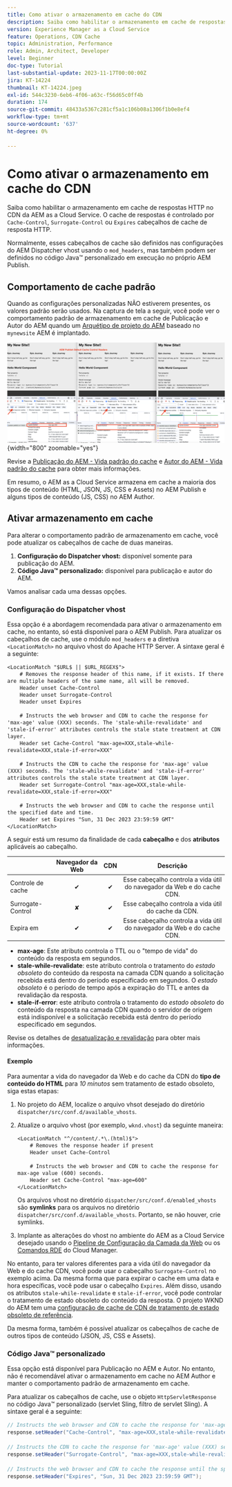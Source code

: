 ```yaml
---
title: Como ativar o armazenamento em cache do CDN
description: Saiba como habilitar o armazenamento em cache de respostas HTTP no CDN da AEM as a Cloud Service.
version: Experience Manager as a Cloud Service
feature: Operations, CDN Cache
topic: Administration, Performance
role: Admin, Architect, Developer
level: Beginner
doc-type: Tutorial
last-substantial-update: 2023-11-17T00:00:00Z
jira: KT-14224
thumbnail: KT-14224.jpeg
exl-id: 544c3230-6eb6-4f06-a63c-f56d65c0ff4b
duration: 174
source-git-commit: 48433a5367c281cf5a1c106b08a1306f1b0e8ef4
workflow-type: tm+mt
source-wordcount: '637'
ht-degree: 0%

---
```


# Como ativar o armazenamento em cache do CDN

Saiba como habilitar o armazenamento em cache de respostas HTTP no CDN da AEM as a Cloud Service. O cache de respostas é controlado por `Cache-Control`, `Surrogate-Control` ou `Expires` cabeçalhos de cache de resposta HTTP.

Normalmente, esses cabeçalhos de cache são definidos nas configurações do AEM Dispatcher vhost usando o `mod_headers`, mas também podem ser definidos no código Java™ personalizado em execução no próprio AEM Publish.

## Comportamento de cache padrão

Quando as configurações personalizadas NÃO estiverem presentes, os valores padrão serão usados. Na captura de tela a seguir, você pode ver o comportamento padrão de armazenamento em cache de Publicação e Autor do AEM quando um [Arquétipo de projeto do AEM](https://github.com/adobe/aem-project-archetype) baseado no `mynewsite` AEM é implantado.

![Comportamento de cache padrão](../assets/how-to/aem-publish-default-cache-headers.png){width="800" zoomable="yes"}

Revise a [Publicação do AEM - Vida padrão do cache](https://experienceleague.adobe.com/docs/experience-manager-learn/cloud-service/caching/publish.html?lang=pt-BR#cdn-cache-life) e [Autor do AEM - Vida padrão do cache](https://experienceleague.adobe.com/docs/experience-manager-learn/cloud-service/caching/author.html?lang=pt-BR&#default-cache-life) para obter mais informações.

Em resumo, o AEM as a Cloud Service armazena em cache a maioria dos tipos de conteúdo (HTML, JSON, JS, CSS e Assets) no AEM Publish e alguns tipos de conteúdo (JS, CSS) no AEM Author.

## Ativar armazenamento em cache

Para alterar o comportamento padrão de armazenamento em cache, você pode atualizar os cabeçalhos de cache de duas maneiras.

1. **Configuração do Dispatcher vhost:** disponível somente para publicação do AEM.
1. **Código Java™ personalizado:** disponível para publicação e autor do AEM.

Vamos analisar cada uma dessas opções.

### Configuração do Dispatcher vhost

Essa opção é a abordagem recomendada para ativar o armazenamento em cache, no entanto, só está disponível para o AEM Publish. Para atualizar os cabeçalhos de cache, use o módulo `mod_headers` e a diretiva `<LocationMatch>` no arquivo vhost do Apache HTTP Server. A sintaxe geral é a seguinte:

```
<LocationMatch "$URL$ || $URL_REGEX$">
    # Removes the response header of this name, if it exists. If there are multiple headers of the same name, all will be removed.
    Header unset Cache-Control
    Header unset Surrogate-Control
    Header unset Expires

    # Instructs the web browser and CDN to cache the response for 'max-age' value (XXX) seconds. The 'stale-while-revalidate' and 'stale-if-error' attributes controls the stale state treatment at CDN layer.
    Header set Cache-Control "max-age=XXX,stale-while-revalidate=XXX,stale-if-error=XXX"
    
    # Instructs the CDN to cache the response for 'max-age' value (XXX) seconds. The 'stale-while-revalidate' and 'stale-if-error' attributes controls the stale state treatment at CDN layer.
    Header set Surrogate-Control "max-age=XXX,stale-while-revalidate=XXX,stale-if-error=XXX"
    
    # Instructs the web browser and CDN to cache the response until the specified date and time.
    Header set Expires "Sun, 31 Dec 2023 23:59:59 GMT"
</LocationMatch>
```

A seguir está um resumo da finalidade de cada **cabeçalho** e dos **atributos** aplicáveis ao cabeçalho.

|                     | Navegador da Web | CDN | Descrição |
|---------------------|:-----------:|:---------:|:-----------:|
| Controle de cache | ✔ | ✔ | Esse cabeçalho controla a vida útil do navegador da Web e do cache CDN. |
| Surrogate-Control | ✘ | ✔ | Esse cabeçalho controla a vida útil do cache da CDN. |
| Expira em | ✔ | ✔ | Esse cabeçalho controla a vida útil do navegador da Web e do cache CDN. |


- **max-age**: Este atributo controla o TTL ou o &quot;tempo de vida&quot; do conteúdo da resposta em segundos.
- **stale-while-revalidate**: este atributo controla o tratamento do _estado obsoleto_ do conteúdo da resposta na camada CDN quando a solicitação recebida está dentro do período especificado em segundos. O _estado obsoleto_ é o período de tempo após a expiração do TTL e antes da revalidação da resposta.
- **stale-if-error**: este atributo controla o tratamento do _estado obsoleto_ do conteúdo da resposta na camada CDN quando o servidor de origem está indisponível e a solicitação recebida está dentro do período especificado em segundos.

Revise os detalhes de [desatualização e revalidação](https://developer.fastly.com/learning/concepts/edge-state/cache/stale/) para obter mais informações.

#### Exemplo

Para aumentar a vida do navegador da Web e do cache da CDN do **tipo de conteúdo do HTML** para _10 minutos_ sem tratamento de estado obsoleto, siga estas etapas:

1. No projeto do AEM, localize o arquivo vhsot desejado do diretório `dispatcher/src/conf.d/available_vhosts`.
1. Atualize o arquivo vhost (por exemplo, `wknd.vhost`) da seguinte maneira:

   ```
   <LocationMatch "^/content/.*\.(html)$">
       # Removes the response header if present
       Header unset Cache-Control
   
       # Instructs the web browser and CDN to cache the response for max-age value (600) seconds.
       Header set Cache-Control "max-age=600"
   </LocationMatch>
   ```

   Os arquivos vhost no diretório `dispatcher/src/conf.d/enabled_vhosts` são **symlinks** para os arquivos no diretório `dispatcher/src/conf.d/available_vhosts`. Portanto, se não houver, crie symlinks.
1. Implante as alterações do vhost no ambiente do AEM as a Cloud Service desejado usando o [Pipeline de Configuração da Camada da Web](https://experienceleague.adobe.com/docs/experience-manager-cloud-service/content/implementing/using-cloud-manager/cicd-pipelines/introduction-ci-cd-pipelines.html?lang=pt-BR&#web-tier-config-pipelines) ou os [Comandos RDE](https://experienceleague.adobe.com/docs/experience-manager-learn/cloud-service/developing/rde/how-to-use.html?lang=pt-BR#deploy-apache-or-dispatcher-configuration) do Cloud Manager.

No entanto, para ter valores diferentes para a vida útil do navegador da Web e do cache CDN, você pode usar o cabeçalho `Surrogate-Control` no exemplo acima. Da mesma forma que para expirar o cache em uma data e hora específicas, você pode usar o cabeçalho `Expires`. Além disso, usando os atributos `stale-while-revalidate` e `stale-if-error`, você pode controlar o tratamento de estado obsoleto do conteúdo da resposta. O projeto WKND do AEM tem uma [configuração de cache de CDN de tratamento de estado obsoleto de referência](https://github.com/adobe/aem-guides-wknd/blob/main/dispatcher/src/conf.d/available_vhosts/wknd.vhost#L150-L155).

Da mesma forma, também é possível atualizar os cabeçalhos de cache de outros tipos de conteúdo (JSON, JS, CSS e Assets).

### Código Java™ personalizado

Essa opção está disponível para Publicação no AEM e Autor. No entanto, não é recomendável ativar o armazenamento em cache no AEM Author e manter o comportamento padrão de armazenamento em cache.

Para atualizar os cabeçalhos de cache, use o objeto `HttpServletResponse` no código Java™ personalizado (servlet Sling, filtro de servlet Sling). A sintaxe geral é a seguinte:

```java
// Instructs the web browser and CDN to cache the response for 'max-age' value (XXX) seconds. The 'stale-while-revalidate' and 'stale-if-error' attributes controls the stale state treatment at CDN layer.
response.setHeader("Cache-Control", "max-age=XXX,stale-while-revalidate=XXX,stale-if-error=XXX");

// Instructs the CDN to cache the response for 'max-age' value (XXX) seconds. The 'stale-while-revalidate' and 'stale-if-error' attributes controls the stale state treatment at CDN layer.
response.setHeader("Surrogate-Control", "max-age=XXX,stale-while-revalidate=XXX,stale-if-error=XXX");

// Instructs the web browser and CDN to cache the response until the specified date and time.
response.setHeader("Expires", "Sun, 31 Dec 2023 23:59:59 GMT");
```
